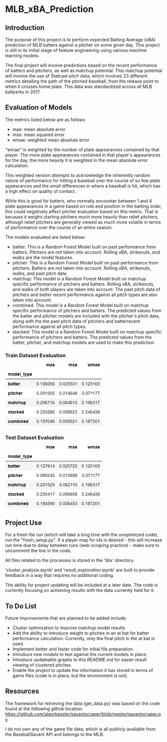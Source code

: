 # MLB_xBA_Prediction

## Introduction

The purpose of this project is to perform expected Batting Average (xBA) prediction of MLB batters against a pitcher on some given day. This project is still in its initial stage of feature engineering using various machine learning models. 

The final project will involve predictions based on the recent performance of batters and pitchers, as well as matchup potential. This matchup potential will involve the use of Statcast pitch data, which involves 23 different metrics detailing the path of the pitched baseball, from the release point to when it crosses home plate. This data was standardized across all MLB ballparks in 2017.

## Evaluation of Models

The metrics listed below are as follows

* mae: mean absolute error
* mse: mean squared error
* wmae: weighted mean absolute error

"wmae" is weighted by the number of plate appearances contained by that player. The more plate appearances contained in that player's appearances for the day, the more heavily it is weighted in the mean absolute error calculation.

This weighted version attempts to acknowledge the inherently random nature of performance for hitting a baseball over the course of so few plate appearances and the small differences in where a baseball is hit, which has a high effect on quality of contact.

While this is good for batters, who normally encounter between 1 and 4 plate appearances in a game based on role and position in the batting order, this could negatively affect pitcher evaluation based on this metric. That is because it weighs starting pitchers much more heavily than relief pitchers, although relief pitchers are generally viewed as much more volatile in terms of performance over the course of an entire season.

The models evaluated are listed below:

* batter: This is a Random Forest Model built on past performance from batters. Pitchers are not taken into account. Rolling xBA, strikeouts, and walks are the model features.
* pitcher: This is a Random Forest Model built on past performance from pitchers. Batters are not taken into account. Rolling xBA, strikeouts, walks, and past pitch data.
* matchup: This model is a Random Forest Model built on matchup specific performance of pitchers and batters. Rolling xBA, strikeouts, and walks of both players are taken into account. The past pitch data of pitchers and batter recent performance against all pitch types are also taken into account.
* combined: This model is a Random Forest Model built on matchup specific performance of pitchers and batters. The predicted values from the batter and pitcher models are included with the pitcher's pitch data, along with the the past pitch data of pitchers and batterrecent performance against all pitch types.
* stacked: This model is a Random Forest Model built on matchup specific performance of pitchers and batters. The predicted values from the batter, pitcher, and matchup models are used to make this prediction.

### Train Dataset Evaluation
![Evaluation Metric Table: Train](images/train_evaluation.png)

### Test Dataset Evaluation
![Evaluation Metric Table: Test](images/test_evaluation.png)

## Project Use


For a fresh file run (which will take a long time with the unoptimized code), run the "fresh_setup.py". If a player map for ids is desired - this will increase run time due to delay between runs (web scraping practice) - make sure to uncomment the line in the code.

All files related to the processes is stored in the 'libs' directory.

'cluster_analysis.ipynb' and 'result_exploration.ipynb' are built to provide feedback in a way that requires no additional coding. 

The ability for project updating will be included at a later date. The code is currently focusing on achieving results with the data currently held for it.

## To Do List

Future improvements that are planned to be added include:

* Cluster optimization to improve matchup model results.
* Add the ability to introduce weight to pitches in an at bat for batter performance calculation. Currently, only the final pitch in the at bat is used.
* Implement better and faster code for initial file preparation.
* Introduce new models to test against the current models in place.
* Introduce updateable graphs to this README.md for easier result viewing of clustered pitches.
* Enable the project to update the information it has stored in terms of game files (code is in place, but the environment is not).

## Resources

The framework for retrieving the data (get_data.py) was based on the code found at the following github location: https://github.com/alanrkessler/savantscraper/blob/master/savantscraper.py

I do not own any of the game file data, which is all publicly available from the BaseballSavant API and belongs to the MLB.

